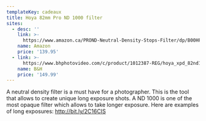 ```yaml
---
templateKey: cadeaux
title: Hoya 82mm Pro ND 1000 filter
sites:
  - desc: ''
    link: >-
      https://www.amazon.ca/PROND-Neutral-Density-Stops-Filter/dp/B00HF6HKFU/ref=sr_1_2?ie=UTF8&qid=1544407566&sr=8-2&keywords=Hoya+ProND+1000
    name: Amazon
    price: '139.95'
  - link: >-
      https://www.bhphotovideo.com/c/product/1012387-REG/hoya_xpd_82nd1000_82mm_pro_nd_1000x.html
    name: B&H
    price: '149.99'
---
```

A neutral density filter is a must have for a photographer. This is the tool that allows to create unique long exposure shots. A ND 1000 is one of the most opaque filter which allows to take longer exposure. Here are examples of long exposures: <http://bit.ly/2C16CIS>
